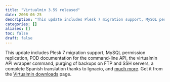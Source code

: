 ```yaml
---
title: "Virtualmin 3.59 released"
date: 2008-06-25
description: "This update includes Plesk 7 migration support, MySQL permission replication, POD documentation..."
categories: []
aliases: []
toc: false
draft: false
---
```

This update includes Plesk 7 migration support, MySQL permission replication, POD documentation for the command-line API, the virtualmin API wrapper command, purging of backups on FTP and SSH servers, a complete Spanish translation thanks to Ignacio, and [much more][1]. Get it from the [Virtualmin downloads][2] page.

  [1]: vchanges.html
  [2]: vdownload.html
